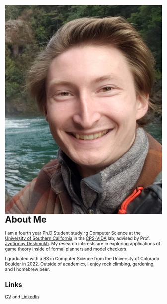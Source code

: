 <img style="float: right;" src="photo.jpg"/>

# About Me

I am a fourth year Ph.D Student studying Computer Science at the [University of Southern California](https://cs.usc.edu) in the [CPS-VIDA](https://cps-vida.github.io) lab, advised by Prof. [Jyotirmoy Deshmukh](https://jdeshmukh.github.io/). My research interests are in exploring applications of game theory inside of formal planners and model checkers. 

I graduated with a BS in Computer Science from the University of Colorado Boulder in 2022. Outside of academics, I enjoy rock climbing, gardening, and I homebrew beer. 

## Links

[CV](resume.pdf) and [LinkedIn](https://www.linkedin.com/in/sam-williams-ab18a1171)
